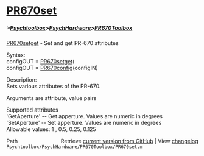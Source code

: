 # [PR670set](PR670set)
##### >[Psychtoolbox](Psychtoolbox)>[PsychHardware](PsychHardware)>[PR670Toolbox](PR670Toolbox)

[PR670setget](PR670setget) - Set and get PR-670 attributes  
  
Syntax:  
configOUT = [PR670setget](PR670setget)(  
configOUT = [PR670config](PR670config)(configIN)  
  
Description:  
Sets various attributes of the PR-670.  
  
Arguments are attribute, value pairs  
  
Supported attributes  
  'GetAperture' -- Get apperture.  Values are numeric in degrees  
  'SetAperture' -- Set apperture.  Values are numeric in degrees  
   Allowable values: 1 , 0.5, 0.25, 0.125  




<div class="code_header" style="text-align:right;">
  <span style="float:left;">Path&nbsp;&nbsp;</span> <span class="counter">Retrieve <a href=
  "https://raw.github.com/Psychtoolbox-3/Psychtoolbox-3/beta/Psychtoolbox/PsychHardware/PR670Toolbox/PR670set.m">current version from GitHub</a> | View <a href=
  "https://github.com/Psychtoolbox-3/Psychtoolbox-3/commits/beta/Psychtoolbox/PsychHardware/PR670Toolbox/PR670set.m">changelog</a></span>
</div>
<div class="code">
  <code>Psychtoolbox/PsychHardware/PR670Toolbox/PR670set.m</code>
</div>

